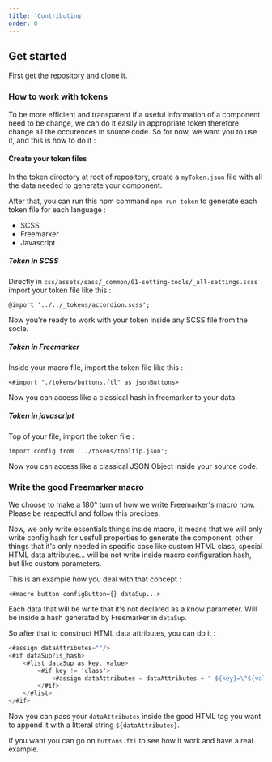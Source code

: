 ```yaml
---
title: 'Contributing'
order: 0
---
```


## Get started

First get the [repository](https://github.com/adeo/integration-web-core--socle) and clone it. 

### How to work with tokens 

To be more efficient and transparent if a useful information of a component need to be change, we can do it easily in appropriate token therefore change all the occurences in source code. So for now, we want you to use it, and this is how to do it : 

#### Create your token files 

In the token directory at root of repository, create a `myToken.json` file with all the data needed to generate your component. 

After that, you can run this npm command `npm run token` to generate each token file for each language : 

* SCSS
* Freemarker 
* Javascript 

##### Token in SCSS 

Directly in `css/assets/sass/_common/01-setting-tools/_all-settings.scss` import your token file like this : 

`@import '../../_tokens/accordion.scss';`

Now you're ready to work with your token inside any SCSS file from the socle. 


##### Token in Freemarker 

Inside your macro file, import the token file like this : 

`<#import "./tokens/buttons.ftl" as jsonButtons>`

Now you can access like a classical hash in freemarker to your data. 

##### Token in javascript

Top of your file, import the token file : 

`import config from '../tokens/tooltip.json';`

Now you can access like a classical JSON Object inside your source code. 

### Write the good Freemarker macro 

We choose to make a 180° turn of how we write Freemarker's macro now. Please be respectful and follow this precipes. 

Now, we only write essentials things inside macro, it means that we will only write config hash for usefull properties to generate the component, other things that it's only needed in specific case like custom HTML class, special HTML data attributes... will be not write inside macro configuration hash, but like custom parameters. 

This is an example how you deal with that concept : 

`<#macro button configButton={} dataSup...>`

Each data that will be write that it's not declared as a know parameter. Will be inside a hash generated by Freemarker in `dataSup`. 

So after that to construct HTML data attributes, you can do it : 

```java
<#assign dataAttributes=""/>
<#if dataSup?is_hash>
    <#list dataSup as key, value>
        <#if key != 'class'>
            <#assign dataAttributes = dataAttributes + " ${key}=\"${value}\""/>
        </#if>
    </#list>
</#if>
```

Now you can pass your `dataAttributes` inside the good HTML tag you want to append it with a litteral string `${dataAttributes}`. 

If you want you can go on `buttons.ftl` to see how it work and have a real example. 
